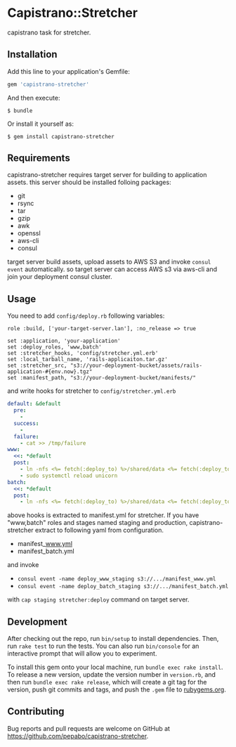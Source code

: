 # Capistrano::Stretcher

capistrano task for stretcher.

## Installation

Add this line to your application's Gemfile:

```ruby
gem 'capistrano-stretcher'
```

And then execute:

    $ bundle

Or install it yourself as:

    $ gem install capistrano-stretcher

## Requirements

capistrano-stretcher requires target server for building to application assets. this server should be installed folloing packages:

 * git
 * rsync
 * tar
 * gzip
 * awk
 * openssl
 * aws-cli
 * consul

target server build assets, upload assets to AWS S3 and invoke `consul event` automatically. so target server can access AWS s3 via aws-cli and join your deployment consul cluster.

## Usage

You need to add `config/deploy.rb` following variables:

```
role :build, ['your-target-server.lan'], :no_release => true

set :application, 'your-application'
set :deploy_roles, 'www,batch'
set :stretcher_hooks, 'config/stretcher.yml.erb'
set :local_tarball_name, 'rails-applicaiton.tar.gz'
set :stretcher_src, "s3://your-deployment-bucket/assets/rails-application-#{env.now}.tgz"
set :manifest_path, "s3://your-deployment-bucket/manifests/"
```

and write hooks for stretcher to `config/stretcher.yml.erb`

```yaml
default: &default
  pre:
    -
  success:
    -
  failure:
    - cat >> /tmp/failure
www:
  <<: *default
  post:
    - ln -nfs <%= fetch(:deploy_to) %>/shared/data <%= fetch(:deploy_to) %>/current/data
    - sudo systemctl reload unicorn
batch:
  <<: *default
  post:
    - ln -nfs <%= fetch(:deploy_to) %>/shared/data <%= fetch(:deploy_to) %>/current/data
```

above hooks is extracted to manifest.yml for stretcher. If you have "www,batch" roles and stages named staging and production, capistrano-stretcher extract to following yaml from configuration.

 * manifest_www.yml
 * manifest_batch.yml

and invoke

 * `consul event -name deploy_www_staging s3://.../manifest_www.yml`
 * `consul event -name deploy_batch_staging s3://.../manifest_batch.yml`

with `cap staging stretcher:deploy` command on target server.


## Development

After checking out the repo, run `bin/setup` to install dependencies. Then, run `rake test` to run the tests. You can also run `bin/console` for an interactive prompt that will allow you to experiment.

To install this gem onto your local machine, run `bundle exec rake install`. To release a new version, update the version number in `version.rb`, and then run `bundle exec rake release`, which will create a git tag for the version, push git commits and tags, and push the `.gem` file to [rubygems.org](https://rubygems.org).

## Contributing

Bug reports and pull requests are welcome on GitHub at https://github.com/pepabo/capistrano-stretcher.
